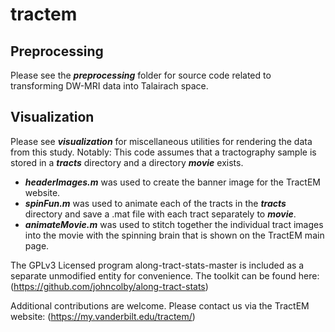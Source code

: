 # tractem

## Preprocessing

Please see the ***preprocessing*** folder for source code related to transforming 
DW-MRI data into Talairach space. 

## Visualization 

Please see ***visualization*** for miscellaneous utilities for rendering the data from this study. Notably: 
This code assumes that a tractography sample is stored in a ***tracts*** directory and a directory ***movie*** exists. 

* ***headerImages.m*** was used to create the banner image for the TractEM website. 
* ***spinFun.m*** was used to animate each of the tracts in the ***tracts*** directory and save a .mat file with each tract separately to ***movie***. 
* ***animateMovie.m*** was used to stitch together the individual tract images into the movie with the spinning brain that is shown on the TractEM main page. 

The GPLv3 Licensed program along-tract-stats-master is included as a separate unmodified entity for convenience. 
The toolkit can be found here: (https://github.com/johncolby/along-tract-stats)

Additional contributions are welcome. Please contact us via the TractEM website: (https://my.vanderbilt.edu/tractem/)


